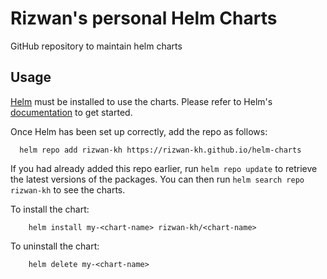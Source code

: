 # Rizwan's personal Helm Charts
GitHub repository to maintain helm charts

## Usage

[Helm](https://helm.sh) must be installed to use the charts. Please refer to Helm's [documentation](https://helm.sh/docs) to get started.

Once Helm has been set up correctly, add the repo as follows:
```
  helm repo add rizwan-kh https://rizwan-kh.github.io/helm-charts
```
If you had already added this repo earlier, run `helm repo update` to retrieve the latest versions of the packages.  You can then run `helm search repo rizwan-kh` to see the charts.

To install the <chart-name> chart:
```
    helm install my-<chart-name> rizwan-kh/<chart-name>
```

To uninstall the chart:
```
    helm delete my-<chart-name>
```
